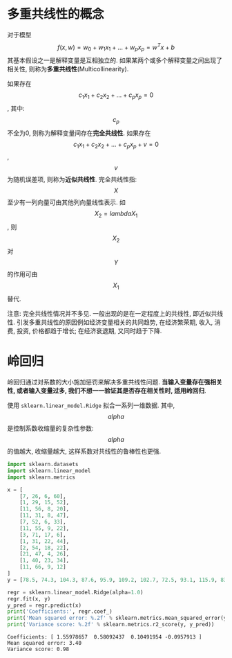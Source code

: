 # 多重共线性的概念

对于模型 $$f(x, w) = w_0 + w_1x_1 + ... + w_px_p = w^Tx + b$$ 其基本假设之一是解释变量是互相独立的. 如果某两个或多个解释变量之间出现了相关性, 则称为**多重共线性**(Multicollinearity).

如果存在 $$c_1x_1 + c_2x_2 + … + c_px_p=0$$, 其中: $$c_p$$ 不全为0, 则称为解释变量间存在**完全共线性**. 如果存在 $$c_1x_1 + c_2x_2 + … + c_px_p + v = 0$$, $$v$$ 为随机误差项, 则称为**近似共线性**. 完全共线性指: $$X$$ 至少有一列向量可由其他列向量线性表示. 如 $$X_2 = lambdaX_1$$, 则 $$X_2$$ 对 $$Y$$ 的作用可由 $$X_1$$ 替代.

注意: 完全共线性情况并不多见. 一般出现的是在一定程度上的共线性, 即近似共线性. 引发多重共线性的原因例如经济变量相关的共同趋势, 在经济繁荣期, 收入, 消费, 投资, 价格都趋于增长; 在经济衰退期, 又同时趋于下降.

# 岭回归

岭回归通过对系数的大小施加惩罚来解决多重共线性问题. **当输入变量存在强相关性, 或者输入变量过多, 我们不想一一验证其是否存在相关性时, 适用岭回归**.

使用 `sklearn.linear_model.Ridge` 拟合一系列一维数据. 其中, $$alpha$$ 是控制系数收缩量的复杂性参数: $$alpha$$ 的值越大, 收缩量越大, 这样系数对共线性的鲁棒性也更强.

```py
import sklearn.datasets
import sklearn.linear_model
import sklearn.metrics

x = [
    [7, 26, 6, 60],
    [1, 29, 15, 52],
    [11, 56, 8, 20],
    [11, 31, 8, 47],
    [7, 52, 6, 33],
    [11, 55, 9, 22],
    [3, 71, 17, 6],
    [1, 31, 22, 44],
    [2, 54, 18, 22],
    [21, 47, 4, 26],
    [1, 40, 23, 34],
    [11, 66, 9, 12]
]
y = [78.5, 74.3, 104.3, 87.6, 95.9, 109.2, 102.7, 72.5, 93.1, 115.9, 83.8, 113.3]

regr = sklearn.linear_model.Ridge(alpha=1.0)
regr.fit(x, y)
y_pred = regr.predict(x)
print('Coefficients:', regr.coef_)
print('Mean squared error: %.2f' % sklearn.metrics.mean_squared_error(y, y_pred))
print('Variance score: %.2f' % sklearn.metrics.r2_score(y, y_pred))
```

```
Coefficients: [ 1.55978657  0.58092437  0.10491954 -0.0957913 ]
Mean squared error: 3.40
Variance score: 0.98
```
